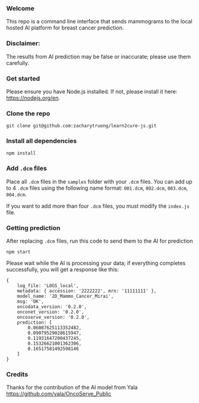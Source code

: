 ### Welcome

This repo is a command line interface that sends mammograms to the local hosted AI platform for breast cancer prediction.

### Disclaimer: 

The results from AI prediction may be false or inaccurate; please use them carefully.

### Get started

Please ensure you have Node.js installed. If not, please install it here: https://nodejs.org/en.

### Clone the repo

```
git clone git@github.com:zacharytruong/learn2cure-js.git
```

### Install all dependencies

```
npm install
```

### Add `.dcm` files

Place all `.dcm` files in the `samples` folder with your `.dcm` files.
You can add up to 4 `.dcm` files using the following name format: `001.dcm`, `002.dcm`, `003.dcm`, `004.dcm`. 

If you want to add more than four `.dcm` files, you must modify the `index.js` file.

### Getting prediction

After replacing `.dcm` files, run this code to send them to the AI for prediction

```
npm start
```

Please wait while the AI is processing your data; if everything completes successfully, you will get a response like this:

```
{
    log_file: 'LOGS_local',
    metadata: { accession: '2222222', mrn: '11111111' },
    model_name: '2D_Mammo_Cancer_Mirai',
    msg: 'OK',
    oncodata_version: '0.2.0',
    onconet_version: '0.2.0',
    oncoserve_version: '0.2.0',
    prediction: [
        0.06087625113352482,
        0.09079529028615947,
        0.11931647200437245,
        0.15326621001362306,
        0.16517581492598146
    ]
}
```

### Credits
Thanks for the contribution of the AI model from Yala https://github.com/yala/OncoServe_Public